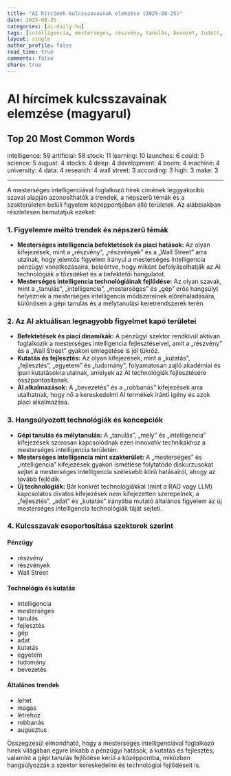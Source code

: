```yaml
---
title: "AI hírcímek kulcsszavainak elemzése (2025-08-25)"
date: 2025-08-25
categories: [ai-daily-hu]
tags: [intelligencia, mesterséges, részvény, tanulás, bevezet, tudott, tudomány, augusztus, részvények, mély, fejlesztés, virágzás, gép, university, adat, kutatás, wall street, szerint, magas, készít]
layout: single
author_profile: false
read_time: true
comments: false
share: true
---
```


# AI hírcímek kulcsszavainak elemzése (magyarul)

## Top 20 Most Common Words

intelligence: 59
artificial: 58
stock: 11
learning: 10
launches: 6
could: 5
science: 5
august: 4
stocks: 4
deep: 4
development: 4
boom: 4
machine: 4
university: 4
data: 4
research: 4
wall street: 3
according: 3
high: 3
make: 3

---

A mesterséges intelligenciával foglalkozó hírek címének leggyakoribb szavai alapján azonosíthatók a trendek, a népszerű témák és a szakterületen belüli figyelem középpontjában álló területek. Az alábbiakban részletesen bemutatjuk ezeket:

### 1. Figyelemre méltó trendek és népszerű témák
- **Mesterséges intelligencia befektetések és piaci hatások:** Az olyan kifejezések, mint a „részvény”, „részvények” és a „Wall Street” arra utalnak, hogy jelentős figyelem irányul a mesterséges intelligencia pénzügyi vonatkozásaira, beleértve, hogy miként befolyásolhatják az AI technológiák a tőzsdéket és a befektetői hangulatot.
- **Mesterséges intelligencia technológiáinak fejlődése:** Az olyan szavak, mint a „tanulás”, „intelligencia”, „mesterséges” és „gép” erős hangsúlyt helyeznek a mesterséges intelligencia módszereinek előrehaladására, különösen a gépi tanulás és a mélytanulási keretrendszerek terén.

### 2. Az AI aktuálisan legnagyobb figyelmet kapó területei
- **Befektetések és piaci dinamikák:** A pénzügyi szektor rendkívül aktívan foglalkozik a mesterséges intelligencia fejlesztéseivel, amit a „részvény” és a „Wall Street” gyakori emlegetése is jól tükröz.
- **Kutatás és fejlesztés:** Az olyan kifejezések, mint a „kutatás”, „fejlesztés”, „egyetem” és „tudomány”, folyamatosan zajló akadémiai és ipari kutatásokra utalnak, amelyek az AI technológiák fejlesztésére összpontosítanak.
- **AI alkalmazások:** A „bevezetés” és a „robbanás” kifejezések arra utalhatnak, hogy nő a kereskedelmi AI termékek iránti igény és azok piaci alkalmazása.

### 3. Hangsúlyozott technológiák és koncepciók
- **Gépi tanulás és mélytanulás:** A „tanulás”, „mély” és „intelligencia” kifejezések szorosan kapcsolódnak ezen innovatív technikákhoz a mesterséges intelligencia területén.
- **Mesterséges intelligencia mint szakterület:** A „mesterséges” és „intelligencia” kifejezések gyakori ismétlése folytatódó diskurzusokat sejtet a mesterséges intelligencia szélesebb körű hatásairól, ahogy az tovább fejlődik.
- **Új technológiák:** Bár konkrét technológiákkal (mint a RAG vagy LLM) kapcsolatos divatos kifejezések nem kifejezetten szerepelnek, a „fejlesztés”, „adat” és „kutatás” irányába mutató általános figyelem az új mesterséges intelligencia technológiák táját sejteti.

### 4. Kulcsszavak csoportosítása szektorok szerint

#### Pénzügy
- részvény
- részvények
- Wall Street

#### Technológia és kutatás
- intelligencia
- mesterséges
- tanulás
- fejlesztés
- gép
- adat
- kutatás
- egyetem
- tudomány
- bevezetés

#### Általános trendek 
- lehet
- magas
- létrehoz
- robbanás
- augusztus 

Összegzésül elmondható, hogy a mesterséges intelligenciával foglalkozó hírek világában egyre inkább a pénzügyi hatások, a kutatás és fejlesztés, valamint a gépi tanulás fejlődése kerül a középpontba, miközben hangsúlyozzák a szektor kereskedelmi és technológiai fejlődéseit is.
